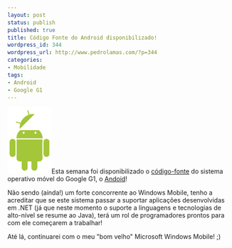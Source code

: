 ```yaml
---
layout: post
status: publish
published: true
title: Código Fonte do Android disponibilizado!
wordpress_id: 344
wordpress_url: http://www.pedrolamas.com/?p=344
categories:
- Mobilidade
tags:
- Android
- Google G1
---
```

[![](/wp-content/uploads/2008/10/android.png "Google Android")](http://source.android.com/)Esta semana foi disponibilizado o [código-fonte](http://source.android.com/) do sistema operativo móvel do Google G1, o [Andoid](http://code.google.com/android/index.html)!

Não sendo (ainda!) um forte concorrente ao Windows Mobile, tenho a acreditar que se este sistema passar a suportar aplicações desenvolvidas em .NET (já que neste momento o suporte a linguagens e tecnologias de alto-nível se resume ao Java), terá um rol de programadores prontos para com ele começarem a trabalhar!

Até lá, continuarei com o meu "bom velho" Microsoft Windows Mobile! ;)
